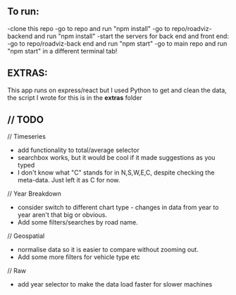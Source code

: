 

## **To run:**

-clone this repo
-go to repo and run "npm install"
-go to repo/roadviz-backend and run "npm install"
-start the servers for back end and front end:
-go to repo/roadviz-back end and run "npm start"
-go to main repo and run "npm start" in a different terminal tab!

## EXTRAS:

This app runs on express/react but I used Python to get and clean the data, the script I wrote for this is in the <strong>extras</strong> folder

## // TODO

// Timeseries 
- add functionality to total/average selector 
- searchbox works, but it would be cool if it made suggestions as you typed
-  I don't know what "C" stands for in N,S,W,E,C, despite checking the meta-data. Just left it as C for now.

// Year Breakdown 
- consider switch to different chart type - changes in data from year to year aren't that big or obvious. 
- Add some filters/searches by road name.

// Geospatial 
- normalise data so it is easier to compare without zooming out. 
- Add some more filters for vehicle type etc

// Raw 
- add year selector to make the data load faster for slower machines
